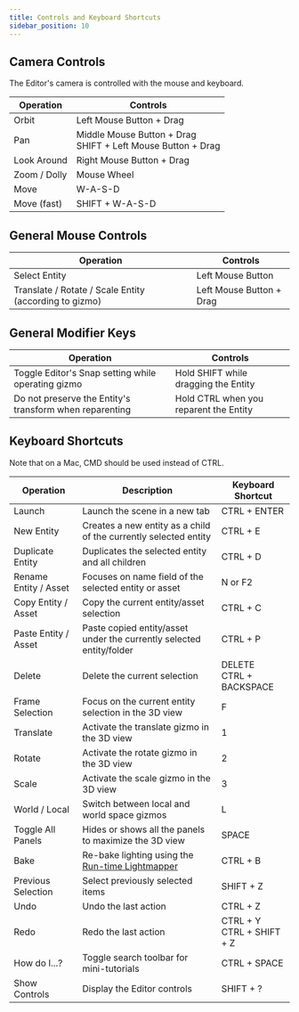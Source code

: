 ```yaml
---
title: Controls and Keyboard Shortcuts
sidebar_position: 10
---
```


## Camera Controls

The Editor's camera is controlled with the mouse and keyboard.

| Operation    | Controls                                                         |
| ------------ | ---------------------------------------------------------------- |
| Orbit        | Left Mouse Button + Drag                                         |
| Pan          | Middle Mouse Button + Drag<br />SHIFT + Left Mouse Button + Drag |
| Look Around  | Right Mouse Button + Drag                                        |
| Zoom / Dolly | Mouse Wheel                                                      |
| Move         | W-A-S-D                                                          |
| Move (fast)  | SHIFT + W-A-S-D                                                  |

## General Mouse Controls

| Operation                                              | Controls                  |
| ------------------------------------------------------ | ------------------------- |
| Select Entity                                          | Left Mouse Button         |
| Translate / Rotate / Scale Entity (according to gizmo) | Left Mouse Button + Drag  |

## General Modifier Keys

| Operation                                               | Controls                               |
| ------------------------------------------------------- | -------------------------------------- |
| Toggle Editor's Snap setting while operating gizmo      | Hold SHIFT while dragging the Entity   |
| Do not preserve the Entity's transform when reparenting | Hold CTRL when you reparent the Entity |

## Keyboard Shortcuts

Note that on a Mac, CMD should be used instead of CTRL.

| Operation             | Description                                                          | Keyboard Shortcut              |
| --------------------- | -------------------------------------------------------------------- | ------------------------------ |
| Launch                | Launch the scene in a new tab                                        | CTRL + ENTER                   |
| New Entity            | Creates a new entity as a child of the currently selected entity     | CTRL + E                       |
| Duplicate Entity      | Duplicates the selected entity and all children                      | CTRL + D                       |
| Rename Entity / Asset | Focuses on name field of the selected entity or asset                | N or F2                        |
| Copy Entity / Asset   | Copy the current entity/asset selection                              | CTRL + C                       |
| Paste Entity / Asset  | Paste copied entity/asset under the currently selected entity/folder | CTRL + P                       |
| Delete                | Delete the current selection                                         | DELETE<br />CTRL + BACKSPACE   |
| Frame Selection       | Focus on the current entity selection in the 3D view                 | F                              |
| Translate             | Activate the translate gizmo in the 3D view                          | 1                              |
| Rotate                | Activate the rotate gizmo in the 3D view                             | 2                              |
| Scale                 | Activate the scale gizmo in the 3D view                              | 3                              |
| World / Local         | Switch between local and world space gizmos                          | L                              |
| Toggle All Panels     | Hides or shows all the panels to maximize the 3D view                | SPACE                          |
| Bake                  | Re-bake lighting using the [Run-time Lightmapper][1]                 | CTRL + B                       |
| Previous Selection    | Select previously selected items                                     | SHIFT + Z                      |
| Undo                  | Undo the last action                                                 | CTRL + Z                       |
| Redo                  | Redo the last action                                                 | CTRL + Y<br />CTRL + SHIFT + Z |
| How do I...?          | Toggle search toolbar for mini-tutorials                             | CTRL + SPACE                   |
| Show Controls         | Display the Editor controls                                          | SHIFT + ?                      |

[1]: /user-manual/graphics/lighting/runtime-lightmaps
